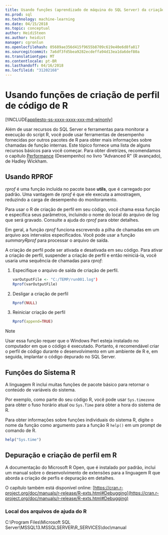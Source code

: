 ```yaml
---
title: Usando funções (aprendizado de máquina do SQL Server) da criação de perfil de código de R | Microsoft Docs
ms.prod: sql
ms.technology: machine-learning
ms.date: 04/15/2018
ms.topic: conceptual
author: HeidiSteen
ms.author: heidist
manager: cgronlun
ms.openlocfilehash: 05689ae356d415f9655b8709c619e40e6d8fa817
ms.sourcegitcommit: 7a6df3fd5bea9282ecdeffa94d13ea1da6def80a
ms.translationtype: MT
ms.contentlocale: pt-BR
ms.lasthandoff: 04/16/2018
ms.locfileid: "31202168"
---
```

# <a name="using-r-code-profiling-functions"></a>Usando funções de criação de perfil de código de R
[!INCLUDE[appliesto-ss-xxxx-xxxx-xxx-md-winonly](../../includes/appliesto-ss-xxxx-xxxx-xxx-md-winonly.md)]

Além de usar recursos do SQL Server e ferramentas para monitorar a execução do script R, você pode usar ferramentas de desempenho fornecidas por outros pacotes de R para obter mais informações sobre chamadas de função internas. Este tópico fornece uma lista de alguns recursos básicos para você começar. Para obter diretrizes, recomendamos o capítulo [Performance](http://adv-r.had.co.nz/Performance.html) (Desempenho) no livro "Advanced R" (R avançado), de Hadley Wickham.

## <a name="using-rprof"></a>Usando RPROF

*rprof* é uma função incluída no pacote base **utils**, que é carregado por padrão. Uma vantagem de *rprof* é que ele executa a amostragem, reduzindo a carga de desempenho do monitoramento.

Para usar o R de criação de perfil em seu código, você chama essa função e especifica seus parâmetros, incluindo o nome do local do arquivo de log que será gravado. Consulte a ajuda do *rprof* para obter detalhes.

Em geral, a função *rprof* funciona escrevendo a pilha de chamadas em um arquivo aos intervalos especificados. Você pode usar a função *summaryRprof* para processar o arquivo de saída. 

A criação de perfil pode ser ativada e desativada em seu código. Para ativar a criação de perfil, suspender a criação de perfil e então reiniciá-la, você usaria uma sequência de chamadas para *rprof*:

1. Especifique o arquivo de saída de criação de perfil.

    ```R
    varOutputFile <- "C:/TEMP/run001.log")
    Rprof(varOutputFile)
    ```
2. Desligar a criação de perfil
    ```R
    Rprof(NULL)
    ```
    
3. Reiniciar criação de perfil
    ```R
    Rprof(append=TRUE)
    ```


> [!NOTE]
> Usar essa função requer que o Windows Perl esteja instalado no computador em que o código é executado. Portanto, é recomendável criar o perfil de código durante o desenvolvimento em um ambiente de R e, em seguida, implantar o código depurado no SQL Server.  


## <a name="r-system-functions"></a>Funções do Sistema R

A linguagem R inclui muitas funções de pacote básico para retornar o conteúdo de variáveis do sistema. 

Por exemplo, como parte do seu código R, você pode usar `Sys.timezone` para obter o fuso horário atual ou `Sys.Time` para obter a hora do sistema de R. 

Para obter informações sobre funções individuais do sistema R, digite o nome da função como argumento para a função R `help()` em um prompt de comando de R.

```R
help("Sys.time")
```

## <a name="debugging-and-profiling-in-r"></a>Depuração e criação de perfil em R

A documentação do Microsoft R Open, que é instalado por padrão, inclui um manual sobre o desenvolvimento de extensões para a linguagem R que aborda a criação de perfis e depuração em detalhes.

O capítulo também está disponível online: [https://cran.r-project.org/doc/manuals/r-release/R-exts.html#Debugging](https://cran.r-project.org/doc/manuals/r-release/R-exts.html#Debugging)

### <a name="location-of-r-help-files"></a>Local dos arquivos de ajuda do R

C:\Program Files\Microsoft SQL Server\MSSQL13.MSSQLSERVER\R_SERVICES\doc\manual




